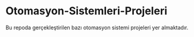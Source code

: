 # Otomasyon-Sistemleri-Projeleri
Bu repoda gerçekleştirilen bazı otomasyon sistemi projeleri yer almaktadır.
